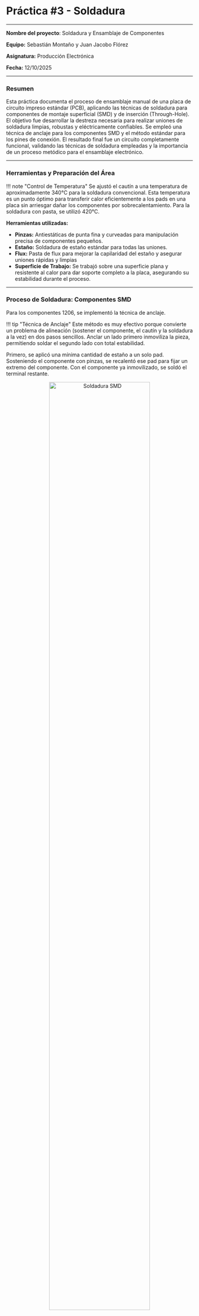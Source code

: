 # Práctica #3 - Soldadura

---

**Nombre del proyecto**: Soldadura y Ensamblaje de Componentes

**Equipo:** Sebastián Montaño y Juan Jacobo Flórez

**Asignatura:** Producción Electrónica

**Fecha:** 12/10/2025

---

### Resumen

Esta práctica documenta el proceso de ensamblaje manual de una placa de circuito impreso estándar (PCB), aplicando las técnicas de soldadura para componentes de montaje superficial (SMD) y de inserción (Through-Hole). El objetivo fue desarrollar la destreza necesaria para realizar uniones de soldadura limpias, robustas y eléctricamente confiables. Se empleó una técnica de anclaje para los componentes SMD y el método estándar para los pines de conexión. El resultado final fue un circuito completamente funcional, validando las técnicas de soldadura empleadas y la importancia de un proceso metódico para el ensamblaje electrónico.

---

### Herramientas y Preparación del Área

!!! note "Control de Temperatura"
    Se ajustó el cautín a una temperatura de aproximadamente 340°C para la soldadura convencional. Esta temperatura es un punto óptimo para transferir calor eficientemente a los pads en una placa sin arriesgar dañar los componentes por sobrecalentamiento. Para la soldadura con pasta, se utilizó 420°C.

**Herramientas utilizadas:**
- **Pinzas:** Antiestáticas de punta fina y curveadas para manipulación precisa de componentes pequeños.
- **Estaño:** Soldadura de estaño estándar para todas las uniones.
- **Flux:** Pasta de flux para mejorar la capilaridad del estaño y asegurar uniones rápidas y limpias
- **Superficie de Trabajo:** Se trabajó sobre una superficie plana y resistente al calor para dar soporte completo a la placa, asegurando su estabilidad durante el proceso.

---

### Proceso de Soldadura: Componentes SMD

Para los componentes 1206, se implementó la técnica de anclaje.

!!! tip "Técnica de Anclaje"
    Este método es muy efectivo porque convierte un problema de alineación (sostener el componente, el cautín y la soldadura a la vez) en dos pasos sencillos. Anclar un lado primero inmoviliza la pieza, permitiendo soldar el segundo lado con total estabilidad.

Primero, se aplicó una mínima cantidad de estaño a un solo pad. Sosteniendo el componente con pinzas, se recalentó ese pad para fijar un extremo del componente. Con el componente ya inmovilizado, se soldó el terminal restante. 

<figure style="text-align:center;">
  <img src="recursos/imgs/smd_soldering.png" alt="Soldadura SMD" style="width:80%;">
  <figcaption style="font-size:0.9em; color:gray;">Primer plano de un componente SMD siendo soldado sobre la PCB.</figcaption>
</figure>

---

### Soldadura con Pasta para Soldar

Para los componentes SMD más pequeños, se utilizó el método de pasta para soldar, que ofrece mejor control y permite soldaduras más consistentes en espacios reducidos.

Se aplicó la pasta para soldar directamente sobre los pads de cobre. La cantidad aplicada fue mínima, para evitar puentes de soldadura entre pads adyacentes.

!!! tip "Espesor de la Pasta"
    La pasta debe formar una capa uniforme sobre el pad. Si es demasiada, podría causa cortocircuitos; si es muy poca, no hay suficiente material para crear una unión robusta.

Con la pasta aplicada, se colocó el componente sobre el pad utilizando pinzas. La pasta actuó como adhesivo temporal, manteniendo el componente en su lugar. Se aplicó calor con un cautín a una temperatura aproximada de 420°C, permitiendo que la pasta se funda y establezca la conexión. Se utilizó movimiento leve y uniforme del cautín para distribuir el calor de forma controlada.

!!! note "Punto de Fusión de la Pasta"
    La pasta para soldar tiene un punto de fusión entre 217°C y 260°C. Al utilizar un cautín a 420°C, la pasta se funde casi instantáneamente, típicamente en 2 a 3 segundos, lo que minimiza el riesgo de dañar componentes adyacentes.

Una vez que la soldadura se solidificó, se retiró el cautín y se permitió que enfriara naturalmente. Finalmente, se limpió cualquier residuo de flux con alcohol isopropílico.

!!! warning "Ventajas y Limitaciones"
    La pasta para soldar es excelente para componentes pequeños y espaciados muy cerca, pero requiere mayor precisión en la aplicación. El uso de un cautín a mayor temperatura (420°C) acelera significativamente el proceso de fusión en comparación con métodos alternativos, permitiendo mayor control y precisión en espacios muy reducidos. No es recomendable para soldaduras en cables.

---

### Proceso de Soldadura: Componentes Through-Hole (THT)

El principal objetivo con los pines de conexión fue asegurar su perpendicularidad respecto a la placa.

Se insertaron las tiras de pines y se soldó un único pin en cada extremo para fijar la orientación. Se procedió a soldar los pines restantes aplicando calor a la base del pin y al pad de cobre simultáneamente antes de introducir el estaño.

!!! note "La Unión Perfecta en Forma de Cono"
    Una soldadura THT correcta debe tener una forma cóncava, similar a un pequeño volcán. Esta forma indica que el estaño se ha unido correctamente tanto el pin como el pad (unión por capilaridad), garantizando una conexión eléctrica y mecánica robusta, una mala manipulacion o soldaura puede provocar por acción mecánica el quiebre de las pistas.

---

### Inspección y Resultados Finales

Tras la soldadura, se realizó una limpieza con alcohol isopropílico.

!!! tip "La Importancia de la Limpieza"
    Remover los residuos de flux no es solo por estética. pueden crear caminos conductivos no deseados en la placa, ademas de crear un terminado estetico indeseable.

#### Pruebas de Continuidad y Validación

La inspección visual confirmó que todas las uniones eran brillantes y no presentaban signos de soldadura fría. El circuito ensamblado fue sometido a pruebas de continuidad utilizando un multímetro.

**Resultados de resistencia:**
- **Líneas de señal:** 11 kΩ (valor esperado: 1 kΩ. La discrepancia aunque considerable se determinó que no iba a repercutir en el funcionamiento de la placa)

- **Positivo de LEDs:** 330 Ω (valor esperado: correcto)

**Problemas identificados y soluciones:**

Durante el proceso se identificaron soldaduras frías en algunas uniones realizadas con pasta que no solidificaron correctamente en el primer intento. Estas fueron re-soldadas aplicando pequeñas cantidades de pasta y recalentando con el cautín a 420°C.

Los pines THT inicialmente mal aplicados provocaron la desaparición de algunas pistas de cobre. Estas se repararon de forma rudimentaria conectando pequeños pedazos de cable entre los puntos dañados, restaurando la continuidad del circuito.

Los botones requirieron re-soldadura después del primer intento, logrando finalmente uniones confiables, aunque no se logró el resultado esperado.

#### Validación Final

A pesar de las desviaciones en la resistencia de las líneas de señal (11 kΩ en lugar de 1 kΩ esperado) y los problemas identificados durante el proceso, el circuito demostró continuidad eléctrica y funcionalidad. El resultado final validó que las técnicas de soldadura empleadas, aunque requirieron correcciones, fueron suficientes para obtener un circuito operacional.

<figure style="text-align:center;">
  <img src="recursos/imgs/pcb_final.png" alt="Placa Ensamblada" style="width:75%;">
  <figcaption style="font-size:0.9em; color:gray;">Vista de la placa estándar completamente ensamblada.</figcaption>
</figure>